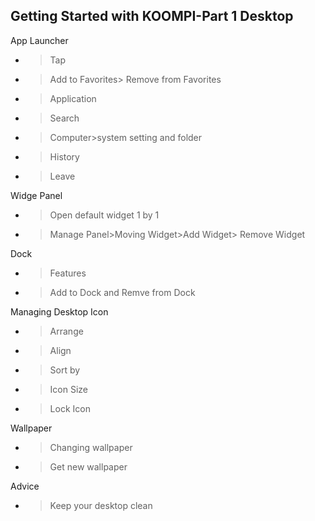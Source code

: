 Getting Started with KOOMPI-Part 1 Desktop
------------------------------------------
 
App Launcher
-   >Tap    
-   >Add to Favorites> Remove from Favorites    
-   >Application
-   >Search   
-   >Computer>system setting and folder
-   >History
-   >Leave
 
Widge Panel
-   >Open default widget 1 by 1 
-   >Manage Panel>Moving Widget>Add Widget> Remove Widget

Dock
-   >Features
-   >Add to Dock and Remve from Dock

Managing Desktop Icon
- >Arrange
- >Align
- >Sort by
- >Icon Size
- >Lock Icon

Wallpaper
- > Changing wallpaper
- >Get new wallpaper

Advice

- >Keep your desktop clean
